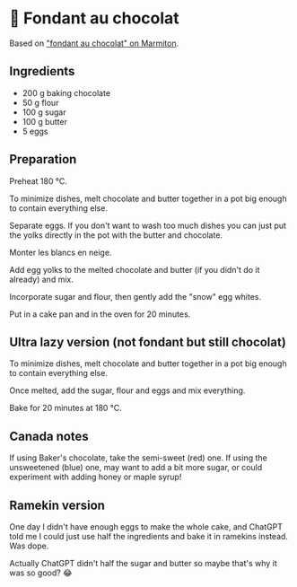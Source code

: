 # 🍰 Fondant au chocolat

Based on ["fondant au chocolat" on Marmiton][marmiton].

[marmiton]: https://www.marmiton.org/recettes/recette_fondant-au-chocolat_15025.aspx

## Ingredients

* 200 g baking chocolate
* 50 g flour
* 100 g sugar
* 100 g butter
* 5 eggs

## Preparation

Preheat 180 °C.

To minimize dishes, melt chocolate and butter together in a pot big
enough to contain everything else.

Separate eggs. If you don't want to wash too much dishes you can just
put the yolks directly in the pot with the butter and chocolate.

Monter les blancs en neige.

Add egg yolks to the melted chocolate and butter (if you didn't do it
already) and mix.

Incorporate sugar and flour, then gently add the "snow" egg whites.

Put in a cake pan and in the oven for 20 minutes.

## Ultra lazy version (not fondant but still chocolat)

To minimize dishes, melt chocolate and butter together in a pot big
enough to contain everything else.

Once melted, add the sugar, flour and eggs and mix everything.

Bake for 20 minutes at 180 °C.

## Canada notes

If using Baker's chocolate, take the semi-sweet (red) one. If using the
unsweetened (blue) one, may want to add a bit more sugar, or could
experiment with adding honey or maple syrup!

## Ramekin version

One day I didn't have enough eggs to make the whole cake, and ChatGPT
told me I could just use half the ingredients and bake it in ramekins
instead. Was dope.

Actually ChatGPT didn't half the sugar and butter so maybe that's why it
was so good? 😂
